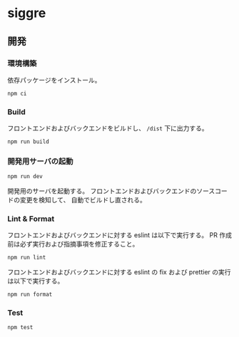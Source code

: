 # siggre

## 開発

### 環境構築

依存パッケージをインストール。

```bash
npm ci
```

### Build

フロントエンドおよびバックエンドをビルドし、
`/dist` 下に出力する。

```bash
npm run build
```

### 開発用サーバの起動

```bash
npm run dev
```

開発用のサーバを起動する。
フロントエンドおよびバックエンドのソースコードの変更を検知して、
自動でビルドし直される。

### Lint & Format

フロントエンドおよびバックエンドに対する eslint は以下で実行する。
PR 作成前は必ず実行および指摘事項を修正すること。

```bash
npm run lint
```

フロントエンドおよびバックエンドに対する
eslint の fix および prettier の実行は以下で実行する。

```bash
npm run format
```

### Test

```bash
npm test
```
